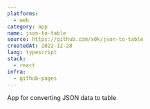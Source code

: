 ```yaml
---
platforms:
  - web
category: app
name: json-to-table
source: https://github.com/x0k/json-to-table
createdAt: 2022-12-28
lang: typescript
stack:
  - react
infra:
  - github-pages
---
```

App for converting JSON data to table
